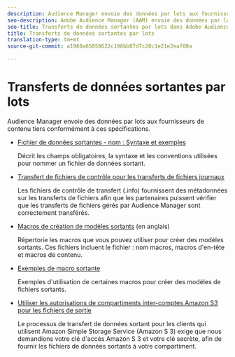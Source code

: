 ```yaml
---
description: Audience Manager envoie des données par lots aux fournisseurs de contenu tiers conformément à ces spécifications.
seo-description: Adobe Audience Manager (AAM) envoie des données par lots aux fournisseurs de contenu tiers conformément à ces spécifications.
seo-title: Transferts de données sortantes par lots dans Adobe Audience Manager (AAM)
title: Transferts de données sortantes par lots
translation-type: tm+mt
source-git-commit: a1960a65058622c198bb07d7c20c1e21e2eaf00a

---
```



# Transferts de données sortantes par lots

Audience Manager envoie des données par lots aux fournisseurs de contenu tiers conformément à ces spécifications.

* [Fichier de données sortantes - nom : Syntaxe et exemples](/help/using/integration/receiving-audience-data/batch-outbound-transfers/outbound-file-name-contents.md)

   Décrit les champs obligatoires, la syntaxe et les conventions utilisées pour nommer un fichier de données sortant.

* [Transfert de fichiers de contrôle pour les transferts de fichiers journaux](/help/using/integration/receiving-audience-data/batch-outbound-transfers/transfer-control-files.md)

   Les fichiers de contrôle de transfert (.info) fournissent des métadonnées sur les transferts de fichiers afin que les partenaires puissent vérifier que les transferts de fichiers gérés par Audience Manager sont correctement transférés.

* [Macros de création de modèles sortants](/help/using/integration/receiving-audience-data/batch-outbound-transfers/outbound-template-macros.md) (en anglais)

   Répertorie les macros que vous pouvez utiliser pour créer des modèles sortants. Ces fichiers incluent le fichier : nom macros, macros d'en-tête et macros de contenu.

* [Exemples de macro sortante](/help/using/integration/receiving-audience-data/batch-outbound-transfers/outbound-macro-examples.md)

   Exemples d'utilisation de certaines macros pour créer des modèles de fichiers sortants.

* [Utiliser les autorisations de compartiments inter-comptes Amazon S3 pour les fichiers de sortie](/help/using/integration/receiving-audience-data/batch-outbound-transfers/authorize-s3-cross-bucket.md)

   Le processus de transfert de données sortant pour les clients qui utilisent Amazon Simple Storage Service (Amazon S 3) exige que nous demandions votre clé d'accès Amazon S 3 et votre clé secrète, afin de fournir les fichiers de données sortants à votre compartiment.
